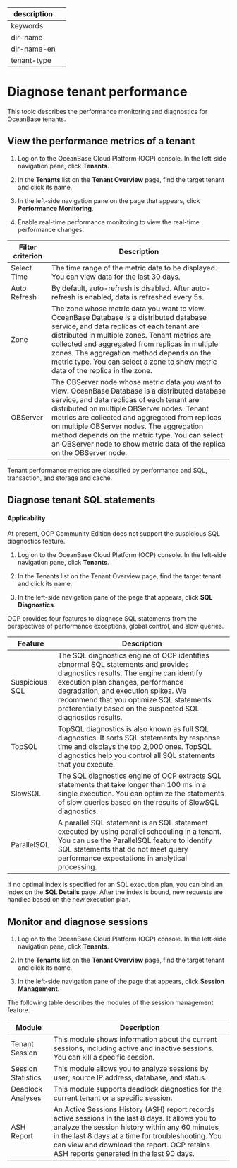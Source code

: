 |description||
|---|---|
|keywords||
|dir-name||
|dir-name-en||
|tenant-type||

# Diagnose tenant performance

This topic describes the performance monitoring and diagnostics for OceanBase tenants.

## View the performance metrics of a tenant

1. Log on to the OceanBase Cloud Platform (OCP) console. In the left-side navigation pane, click **Tenants**.

2. In the **Tenants** list on the **Tenant Overview** page, find the target tenant and click its name.

3. In the left-side navigation pane on the page that appears, click **Performance Monitoring**.

4. Enable real-time performance monitoring to view the real-time performance changes.

<!-- ![Tenant performance monitoring](https://obbusiness-private.oss-cn-shanghai.aliyuncs.com/doc/img/ocp/401/tenent-performance.png) -->

| Filter criterion | Description |
|----------|-------------------------------------------------------------------------------------------------------------------------|
| Select Time | The time range of the metric data to be displayed. You can view data for the last 30 days.  |
| Auto Refresh | By default, auto-refresh is disabled. After auto-refresh is enabled, data is refreshed every 5s.  |
| Zone | The zone whose metric data you want to view. OceanBase Database is a distributed database service, and data replicas of each tenant are distributed in multiple zones. Tenant metrics are collected and aggregated from replicas in multiple zones. The aggregation method depends on the metric type. You can select a zone to show metric data of the replica in the zone.  |
| OBServer | The OBServer node whose metric data you want to view. OceanBase Database is a distributed database service, and data replicas of each tenant are distributed on multiple OBServer nodes. Tenant metrics are collected and aggregated from replicas on multiple OBServer nodes. The aggregation method depends on the metric type. You can select an OBServer node to show metric data of the replica on the OBServer node.  |

Tenant performance metrics are classified by performance and SQL, transaction, and storage and cache. 
<!-- For more information, see [Monitoring metrics](https://www.oceanbase.com/docs/enterprise-oceanbase-ocp-cn-10000000001538876). -->

## Diagnose tenant SQL statements

  <main id="notice" >
    <h4>Applicability</h4>
    <p>At present, OCP Community Edition does not support the suspicious SQL diagnostics feature. </p>
  </main>

1. Log on to the OceanBase Cloud Platform (OCP) console. In the left-side navigation pane, click **Tenants**.

2. In the Tenants list on the Tenant Overview page, find the target tenant and click its name.

3. In the left-side navigation pane of the page that appears, click **SQL Diagnostics**.

<!-- ![SQL Diagnostics](https://help-static-aliyun-doc.aliyuncs.com/assets/img/zh-CN/7232489461/p429724.png) -->

OCP provides four features to diagnose SQL statements from the perspectives of performance exceptions, global control, and slow queries.

| Feature | Description |
|---------|------------------------------------------------------------------------------------|
| Suspicious SQL | The SQL diagnostics engine of OCP identifies abnormal SQL statements and provides diagnostics results. The engine can identify execution plan changes, performance degradation, and execution spikes. We recommend that you optimize SQL statements preferentially based on the suspected SQL diagnostics results.  |
| TopSQL | TopSQL diagnostics is also known as full SQL diagnostics. It sorts SQL statements by response time and displays the top 2,000 ones. TopSQL diagnostics help you control all SQL statements that you execute.  |
| SlowSQL | The SQL diagnostics engine of OCP extracts SQL statements that take longer than 100 ms in a single execution. You can optimize the statements of slow queries based on the results of SlowSQL diagnostics.  |
| ParallelSQL | A parallel SQL statement is an SQL statement executed by using parallel scheduling in a tenant. You can use the ParallelSQL feature to identify SQL statements that do not meet query performance expectations in analytical processing.  |

If no optimal index is specified for an SQL execution plan, you can bind an index on the **SQL Details** page. After the index is bound, new requests are handled based on the new execution plan.

<!-- ![Index Binding](https://help-static-aliyun-doc.aliyuncs.com/assets/img/zh-CN/5629721461/p347420.png) -->

## Monitor and diagnose sessions

1. Log on to the OceanBase Cloud Platform (OCP) console. In the left-side navigation pane, click **Tenants**.

2. In the **Tenants** list on the **Tenant Overview** page, find the target tenant and click its name.

3. In the left-side navigation pane of the page that appears, click **Session Management**.

<!-- ![aa](https://help-static-aliyun-doc.aliyuncs.com/assets/img/zh-CN/5629721461/p374560.png) -->

The following table describes the modules of the session management feature.

| Module | Description |
|----------|-----------------------------------------------------------------------------------------------------------------------------|
| Tenant Session | This module shows information about the current sessions, including active and inactive sessions. You can kill a specific session.  |
| Session Statistics | This module allows you to analyze sessions by user, source IP address, database, and status.  |
| Deadlock Analyses | This module supports deadlock diagnostics for the current tenant or a specific session.  |
| ASH Report | An Active Sessions History (ASH) report records active sessions in the last 8 days. It allows you to analyze the session history within any 60 minutes in the last 8 days at a time for troubleshooting.  You can view and download the report. OCP retains ASH reports generated in the last 90 days.  |

<!-- For more information about the performance diagnostics of an OceanBase tenant, see [Performance diagnostics](https://www.oceanbase.com/docs/enterprise-oceanbase-ocp-cn-10000000001542137). -->